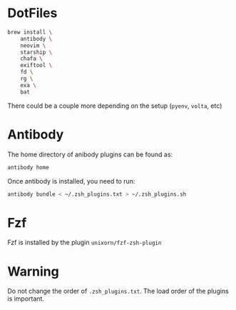 # DotFiles

```sh
brew install \
    antibody \
    neovim \
    starship \
    chafa \
    exiftool \
    fd \
    rg \
    exa \
    bat
```

There could be a couple more depending on the setup (`pyenv`, `volta`, etc)

# Antibody

The home directory of anibody plugins can be found as:

```sh
antibody home
```

Once antibody is installed, you need to run:

```sh
antibody bundle < ~/.zsh_plugins.txt > ~/.zsh_plugins.sh
```

# Fzf

Fzf is installed by the plugin `unixorn/fzf-zsh-plugin`

# Warning

Do not change the order of `.zsh_plugins.txt`. The load order of the plugins is
important.

